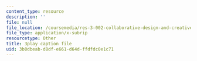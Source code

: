 ```yaml
---
content_type: resource
description: ''
file: null
file_location: /coursemedia/res-3-002-collaborative-design-and-creative-expression-with-arduino-microcontrollers-january-iap-2017/3b0dbeabd8dfe661d64dffdfdc0e1c71_2039261.srt
file_type: application/x-subrip
resourcetype: Other
title: 3play caption file
uid: 3b0dbeab-d8df-e661-d64d-ffdfdc0e1c71
---
```

